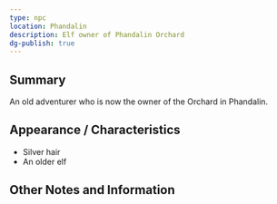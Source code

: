 ```yaml
---
type: npc
location: Phandalin
description: Elf owner of Phandalin Orchard
dg-publish: true
---
```

## Summary
An old adventurer who is now the owner of the Orchard in Phandalin.

## Appearance / Characteristics
- Silver hair
- An older elf

## Other Notes and Information